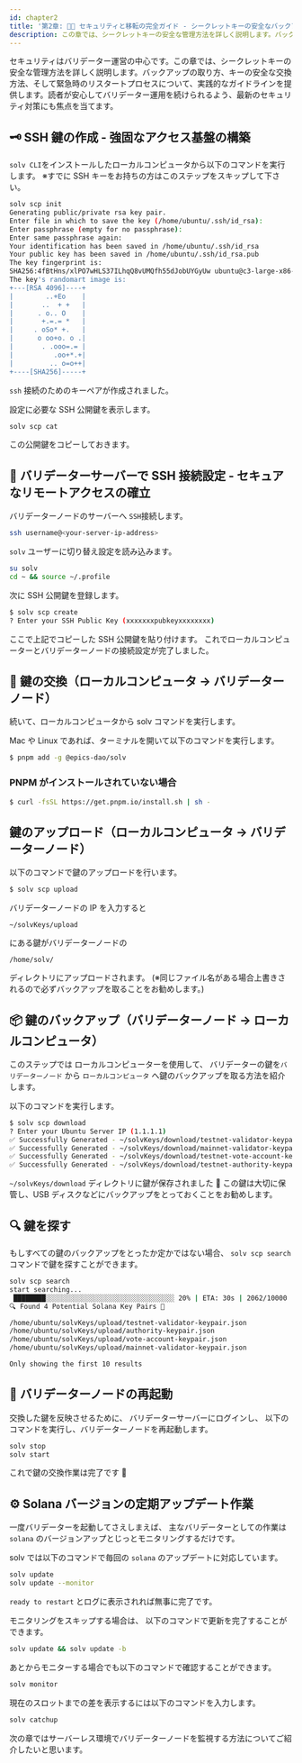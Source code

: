 ```yaml
---
id: chapter2
title: '第2章: 🔐🚚 セキュリティと移転の完全ガイド - シークレットキーの安全なバックアップ、交換、そして定期アップデート作業 💼'
description: この章では、シークレットキーの安全な管理方法を詳しく説明します。バックアップの取り方、キーの安全な交換方法、そして緊急時のリスタートプロセスについて、実践的なガイドラインを提供します。
---
```


セキュリティはバリデーター運営の中心です。この章では、シークレットキーの安全な管理方法を詳しく説明します。バックアップの取り方、キーの安全な交換方法、そして緊急時のリスタートプロセスについて、実践的なガイドラインを提供します。読者が安心してバリデーター運用を続けられるよう、最新のセキュリティ対策にも焦点を当てます。

## 🗝️ SSH 鍵の作成 - 強固なアクセス基盤の構築

`solv CLI`をインストールしたローカルコンピュータから以下のコマンドを実行します。
※すでに SSH キーをお持ちの方はこのステップをスキップして下さい。

```bash
solv scp init
Generating public/private rsa key pair.
Enter file in which to save the key (/home/ubuntu/.ssh/id_rsa):
Enter passphrase (empty for no passphrase):
Enter same passphrase again:
Your identification has been saved in /home/ubuntu/.ssh/id_rsa
Your public key has been saved in /home/ubuntu/.ssh/id_rsa.pub
The key fingerprint is:
SHA256:4fBtHns/xlPO7wHLS37ILhqQ8vUMQfh55dJobUYGyUw ubuntu@c3-large-x86-bue-1
The key's randomart image is:
+---[RSA 4096]----+
|        ..+Eo    |
|       ..  + +   |
|      . o.. O    |
|       +.=.= *   |
|     . oSo* +.   |
|      o oo+o. o .|
|       . .ooo=.= |
|          .oo+*.+|
|         .. o=o++|
+----[SHA256]-----+
```

`ssh` 接続のためのキーペアが作成されました。

設定に必要な SSH 公開鍵を表示します。

```bash
solv scp cat
```

この公開鍵をコピーしておきます。

## 🔗 バリデーターサーバーで SSH 接続設定 - セキュアなリモートアクセスの確立

バリデーターノードのサーバーへ `SSH`接続します。

```bash
ssh username@<your-server-ip-address>
```

`solv` ユーザーに切り替え設定を読み込みます。

```bash
su solv
cd ~ && source ~/.profile
```

次に SSH 公開鍵を登録します。

```bash
$ solv scp create
? Enter your SSH Public Key (xxxxxxxpubkeyxxxxxxxx)
```

ここで上記でコピーした SSH 公開鍵を貼り付けます。
これでローカルコンピューターとバリデーターノードの接続設定が完了しました。

## 🔀 鍵の交換（ローカルコンピュータ → バリデーターノード）

続いて、ローカルコンピュータから solv コマンドを実行します。

Mac や Linux であれば、ターミナルを開いて以下のコマンドを実行します。

```bash
$ pnpm add -g @epics-dao/solv
```

### PNPM がインストールされていない場合

```bash
$ curl -fsSL https://get.pnpm.io/install.sh | sh -
```

## 鍵のアップロード（ローカルコンピュータ → バリデーターノード）

以下のコマンドで鍵のアップロードを行います。

```bash
$ solv scp upload
```

バリデーターノードの IP を入力すると

`~/solvKeys/upload`

にある鍵がバリデーターノードの

`/home/solv/`

ディレクトリにアップロードされます。
(※同じファイル名がある場合上書きされるので必ずバックアップを取ることをお勧めします。)

## 📦 鍵のバックアップ（バリデーターノード → ローカルコンピュータ）

このステップでは ローカルコンピューターを使用して、
バリデーターの鍵を`バリデーターノード` から `ローカルコンピュータ` へ鍵のバックアップを取る方法を紹介します。

以下のコマンドを実行します。

```bash
$ solv scp download
? Enter your Ubuntu Server IP (1.1.1.1)
✅ Successfully Generated - ~/solvKeys/download/testnet-validator-keypair.json
✅ Successfully Generated - ~/solvKeys/download/mainnet-validator-keypair.json
✅ Successfully Generated - ~/solvKeys/download/testnet-vote-account-keypair.json
✅ Successfully Generated - ~/solvKeys/download/testnet-authority-keypair.json
```

`~/solvKeys/download` ディレクトリに鍵が保存されました 🎉
この鍵は大切に保管し、USB ディスクなどにバックアップをとっておくことをお勧めします。

## 🔍 鍵を探す

もしすべての鍵のバックアップをとったか定かではない場合、
`solv scp search` コマンドで鍵を探すことができます。

```bash
solv scp search
start searching...
 ████████░░░░░░░░░░░░░░░░░░░░░░░░░░░░░░░░ 20% | ETA: 30s | 2062/10000
🔍 Found 4 Potential Solana Key Pairs 🎉

/home/ubuntu/solvKeys/upload/testnet-validator-keypair.json
/home/ubuntu/solvKeys/upload/authority-keypair.json
/home/ubuntu/solvKeys/upload/vote-account-keypair.json
/home/ubuntu/solvKeys/upload/mainnet-validator-keypair.json

Only showing the first 10 results
```

## 🔄 バリデーターノードの再起動

交換した鍵を反映させるために、
バリデーターサーバーにログインし、
以下のコマンドを実行し、バリデーターノードを再起動します。

```bash
solv stop
solv start
```

これで鍵の交換作業は完了です 🎉

## ⚙️ Solana バージョンの定期アップデート作業

一度バリデーターを起動してさえしまえば、
主なバリデーターとしての作業は `solana` のバージョンアップとじっとモニタリングするだけです。

solv では以下のコマンドで毎回の `solana` のアップデートに対応しています。

```bash
solv update
solv update --monitor
```

`ready to restart` とログに表示されれば無事に完了です。

モニタリングをスキップする場合は、
以下のコマンドで更新を完了することができます。

```bash
solv update && solv update -b
```

あとからモニターする場合でも以下のコマンドで確認することができます。

```bash
solv monitor
```

現在のスロットまでの差を表示するには以下のコマンドを入力します。

```bash
solv catchup
```

次の章ではサーバーレス環境でバリデーターノードを監視する方法についてご紹介したいと思います。
